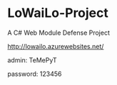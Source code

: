 # LoWaiLo-Project
A C# Web Module Defense Project

http://lowailo.azurewebsites.net/

admin: TeMePyT

password: 123456
